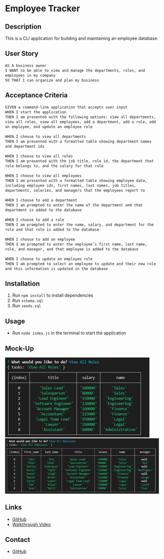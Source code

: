 # Employee Tracker

## Description
This is a CLI application for building and maintaining an employee database. 

## User Story
```
AS A business owner
I WANT to be able to view and manage the departments, roles, and employees in my company
SO THAT I can organize and plan my business
```

## Acceptance Criteria
```
GIVEN a command-line application that accepts user input
WHEN I start the application
THEN I am presented with the following options: view all departments, view all roles, view all employees, add a department, add a role, add an employee, and update an employee role

WHEN I choose to view all departments
THEN I am presented with a formatted table showing department names and department ids

WHEN I choose to view all roles
THEN I am presented with the job title, role id, the department that role belongs to, and the salary for that role

WHEN I choose to view all employees
THEN I am presented with a formatted table showing employee data, including employee ids, first names, last names, job titles, departments, salaries, and managers that the employees report to

WHEN I choose to add a department
THEN I am prompted to enter the name of the department and that department is added to the database

WHEN I choose to add a role
THEN I am prompted to enter the name, salary, and department for the role and that role is added to the database

WHEN I choose to add an employee
THEN I am prompted to enter the employee’s first name, last name, role, and manager, and that employee is added to the database

WHEN I choose to update an employee role
THEN I am prompted to select an employee to update and their new role and this information is updated in the database 
```

## Installation
1. Run ``npm install`` to install dependencies
2. Run ``schema.sql`` 
3. Run ``seeds.sql``

## Usage
- Run ``node index.js`` in the terminal to start the application

## Mock-Up
![terminal](./images/terminal.JPG)
![terminal2](./images/terminal(2).JPG)

## Links
- [GitHub](https://github.com/KVPang/employee-tracker)
- [Walkthrough Video](https://drive.google.com/file/d/1PcgJpEYigvD4xe308Cr7HY2o_MYGQOE7/view)

## Contact
- [GitHub](https://github.com/KVPang)